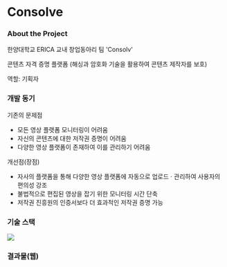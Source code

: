 # Consolve

### About the Project

한양대학교 ERICA 교내 창업동아리 팀 'Consolv'

콘텐츠 자격 증명 플랫폼 (해싱과 암호화 기술을 활용하여 콘텐츠 제작자를 보호)

역할: 기획자


### 개발 동기
기존의 문제점

- 모든 영상 플랫폼 모니터링이 어려움
- 자신의 콘텐츠에 대한 저작권 증명이 어려움
- 다양한 영상 플랫폼이 존재하여 이를 관리하기 어려움

개선점(장점)

- 자사의 플랫폼을 통해 다양한 영상 플랫폼에 자동으로 업로드 · 관리하여 사용자의 편의성 강조
- 불법적으로 편집된 영상을 잡기 위한 모니터링 시간 단축
- 저작권 진흥원의 인증서보다 더 효과적인 저작권 증명 가능




### 기술 스택
<img src="https://img.shields.io/badge/typescript-3178C6?style=for-the-badge&logo=typescript&logoColor=white">    

### 결과물(웹)

